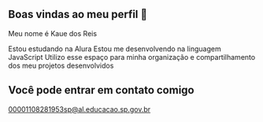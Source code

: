 ## Boas vindas ao meu perfil 👋

Meu nome é Kaue dos Reis

Estou estudando na Alura
Estou me desenvolvendo na linguagem JavaScript
Utilizo esse espaço para minha organização e compartilhamento dos meu projetos desenvolvidos

## Você pode entrar em contato comigo

00001108281953sp@al.educacao.sp.gov.br
